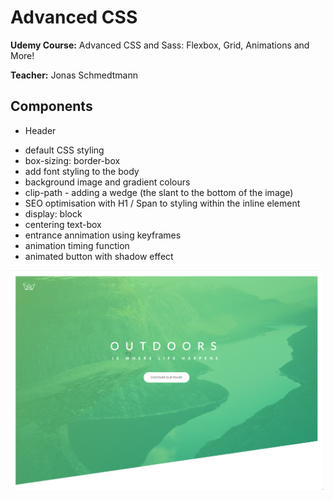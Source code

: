 # Advanced CSS 

**Udemy Course:** Advanced CSS and Sass: Flexbox, Grid, Animations and More! 

**Teacher:** Jonas Schmedtmann

## Components

* Header
- default CSS styling 
- box-sizing: border-box
- add font styling to the body 
- background image and gradient colours
- clip-path - adding a wedge (the slant to the bottom of the image)
- SEO optimisation with H1 / Span to styling within the inline element
- display: block 
- centering text-box
- entrance annimation using keyframes 
- animation timing function
- animated button with shadow effect

<img src="./images/header.png" alt="Header" width="500px">

